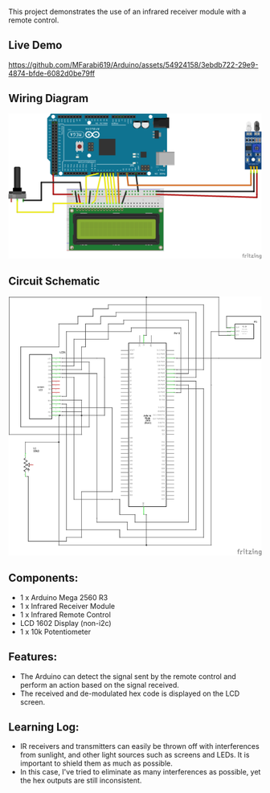 This project demonstrates the use of an infrared receiver module with a remote control. 

## Live Demo
[comment]: # (insert video in the next line)


https://github.com/MFarabi619/Arduino/assets/54924158/3ebdb722-29e9-4874-bfde-6082d0be79ff


## Wiring Diagram
![Image of Circuit](https://github.com/MFarabi619/Arduino/blob/main/Infrared%20Receiver%20+%20Remote/Infrared%20Receiver%20+%20Remote%20Wiring%20Diagram.png?raw=true)

## Circuit Schematic
![image](https://github.com/MFarabi619/Arduino/blob/main/Infrared%20Receiver%20+%20Remote/Infrared%20Receiver%20+%20Remote%20Schematic.png?raw=true)

## Components:
- 1 x Arduino Mega 2560 R3
- 1 x Infrared Receiver Module
- 1 x Infrared Remote Control
- LCD 1602 Display (non-i2c)
- 1 x 10k Potentiometer

## Features:
- The Arduino can detect the signal sent by the remote control and perform an action based on the signal received.
- The received and de-modulated hex code is displayed on the LCD screen.

## Learning Log:
- IR receivers and transmitters can easily be thrown off with interferences from sunlight, and other light sources such as screens and LEDs. It is important to shield them as much as possible. 
- In this case, I've tried to eliminate as many interferences as possible, yet the hex outputs are still inconsistent.  
